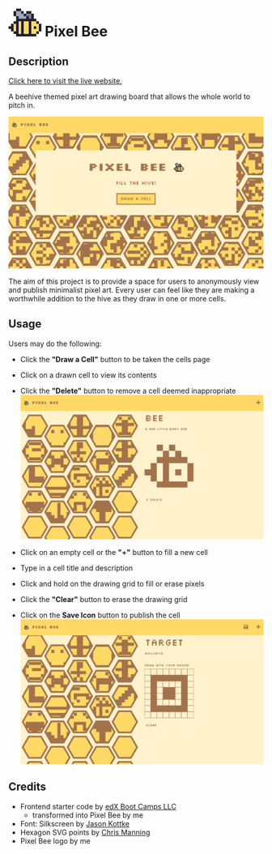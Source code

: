 # ![Pixel Bee Logo](./readme-assets/pixelbee-logo-small.png) Pixel Bee

## Description

[Click here to visit the live website.](https://pixelbee-cad6c3eb77b1.herokuapp.com/)

A beehive themed pixel art drawing board that allows the whole world to pitch in.

![Home Page Preview](./readme-assets/home-page-preview.png)

The aim of this project is to provide a space for users to anonymously view and publish minimalist pixel art. Every user can feel like they are making a worthwhile addition to the hive as they draw in one or more cells.

## Usage

Users may do the following:

- Click the **"Draw a Cell"** button to be taken the cells page

- Click on a drawn cell to view its contents
- Click the **"Delete"** button to remove a cell deemed inappropriate
![Cell Page Preview](./readme-assets/cell-page-preview.png)

- Click on an empty cell or the **"+"** button to fill a new cell
- Type in a cell title and description
- Click and hold on the drawing grid to fill or erase pixels
- Click the **"Clear"** button to erase the drawing grid
- Click on the **Save Icon** button to publish the cell
![Cell Drawing Preview](./readme-assets/cell-drawing-preview.png)


## Credits
- Frontend starter code by [edX Boot Camps LLC](https://github.com/coding-boot-camp/miniature-eureka)
  - transformed into Pixel Bee by me
- Font: Silkscreen by [Jason Kottke](https://www.1001fonts.com/silkscreen-font.html)
- Hexagon SVG points by [Chris Manning](https://codepen.io/cwmanning/pen/MWeOYR)
- Pixel Bee logo by me